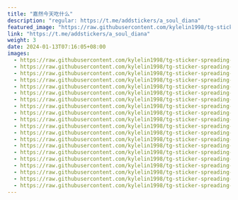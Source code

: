 ```yaml
---
title: "嘉然今天吃什么"
description: "regular: https://t.me/addstickers/a_soul_diana"
featured_image: "https://raw.githubusercontent.com/kylelin1998/tg-sticker-spreading-worldwide-images/main/img/ae0c84aa-e533-462a-b9b1-e4a961769064.jpg"
link: "https://t.me/addstickers/a_soul_diana"
weight: 3
date: 2024-01-13T07:16:05+08:00
images:
  - https://raw.githubusercontent.com/kylelin1998/tg-sticker-spreading-worldwide-images/main/img/ae0c84aa-e533-462a-b9b1-e4a961769064.jpg
  - https://raw.githubusercontent.com/kylelin1998/tg-sticker-spreading-worldwide-images/main/img/3491f2b5-2b31-4a56-aba3-41177ade3745.jpg
  - https://raw.githubusercontent.com/kylelin1998/tg-sticker-spreading-worldwide-images/main/img/305ad0ef-3c51-4b1c-b9ee-cecad62fe393.jpg
  - https://raw.githubusercontent.com/kylelin1998/tg-sticker-spreading-worldwide-images/main/img/109770f8-2573-4c4e-b708-fcbd24eadbd2.jpg
  - https://raw.githubusercontent.com/kylelin1998/tg-sticker-spreading-worldwide-images/main/img/ea523e3a-10ac-4d50-923f-d5876241a679.jpg
  - https://raw.githubusercontent.com/kylelin1998/tg-sticker-spreading-worldwide-images/main/img/15552208-bf5f-487b-a117-06422e777d3a.jpg
  - https://raw.githubusercontent.com/kylelin1998/tg-sticker-spreading-worldwide-images/main/img/428bc8bc-242d-4568-b0a2-5cbe48f30f9f.jpg
  - https://raw.githubusercontent.com/kylelin1998/tg-sticker-spreading-worldwide-images/main/img/29181b0d-1956-4092-b75c-c39eff8f403e.jpg
  - https://raw.githubusercontent.com/kylelin1998/tg-sticker-spreading-worldwide-images/main/img/2a3a0466-f3b7-422b-96fe-f95fa5174565.jpg
  - https://raw.githubusercontent.com/kylelin1998/tg-sticker-spreading-worldwide-images/main/img/58d507a7-0306-4c8c-af2d-d433d5b6efcd.jpg
  - https://raw.githubusercontent.com/kylelin1998/tg-sticker-spreading-worldwide-images/main/img/8b3e1398-cb09-45ba-a180-a33da9d2928b.jpg
  - https://raw.githubusercontent.com/kylelin1998/tg-sticker-spreading-worldwide-images/main/img/8c946b1c-dc7e-4936-86f4-bb86fd9bb602.jpg
  - https://raw.githubusercontent.com/kylelin1998/tg-sticker-spreading-worldwide-images/main/img/5b0c0603-3f1f-42fe-af44-4ccd684730d0.jpg
  - https://raw.githubusercontent.com/kylelin1998/tg-sticker-spreading-worldwide-images/main/img/9ecf0cea-7718-4708-aa50-d2b620650954.jpg
  - https://raw.githubusercontent.com/kylelin1998/tg-sticker-spreading-worldwide-images/main/img/1ac97112-ff1d-4a60-99f5-d01392ae28af.jpg
  - https://raw.githubusercontent.com/kylelin1998/tg-sticker-spreading-worldwide-images/main/img/3ded771b-558d-41fd-b46f-79c567f69b00.jpg
  - https://raw.githubusercontent.com/kylelin1998/tg-sticker-spreading-worldwide-images/main/img/b7a76e13-ca4f-4a0b-afb8-0f5ba9f9f1a3.jpg
  - https://raw.githubusercontent.com/kylelin1998/tg-sticker-spreading-worldwide-images/main/img/ee0032d2-496b-41f9-8427-06604dd7330a.jpg
  - https://raw.githubusercontent.com/kylelin1998/tg-sticker-spreading-worldwide-images/main/img/30e0fff5-82f8-4d81-b2e0-51fe9dd9c2e8.jpg
  - https://raw.githubusercontent.com/kylelin1998/tg-sticker-spreading-worldwide-images/main/img/7c14128a-a2a6-4356-9e6e-bb40eac4d2aa.jpg
---
```

